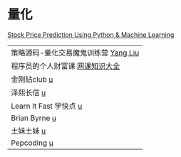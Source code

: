 # 量化

[Stock Price Prediction Using Python & Machine Learning](https://www.youtube.com/watch?v=QIUxPv5PJOY)

|                                                                                                     |
| --------------------------------------------------------------------------------------------------- |
| 策略源码-量化交易魔鬼训练营 [Yang Liu](https://www.youtube.com/playlist?list=PLhXu26RzZZTykTCQ2oZwqgd3TngXcVk1Z) |
| 程序员的个人财富课 [网课知识大全](https://www.youtube.com/playlist?list=PLhXu26RzZZTxK0M-d76QEfZBrtgmiA8ge)        |
| 金刚钻club [u](https://www.youtube.com/channel/UCIryIKNo64Gp0-u95pDtB1g/videos)                        |
| 泽熙长信 [u](https://www.youtube.com/channel/UCaZnNGHyYkeav5XoWXCj1Tw/playlists)                        |
| Learn It Fast 学快点 [u](https://www.youtube.com/channel/UCQGdLPQ85q\_K7GlwaSZEFCw/playlists)          |
| Brian Byrne [u](https://www.youtube.com/c/BrianByrneFinance/playlists)                              |
| 土妹土妹 [u](https://www.youtube.com/channel/UCu1lb\_YUHcJFoc7lraETxvQ/playlists)                       |
| Pepcoding [u](https://www.youtube.com/c/Pepcoding/playlists)                                        |
